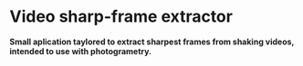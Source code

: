 # Video sharp-frame extractor

**Small aplication taylored to extract sharpest frames from shaking videos, intended to use with photogrametry.**
